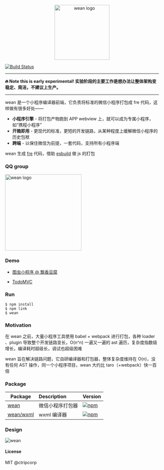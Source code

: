 <p align="center">
  <img src="https://i.loli.net/2021/03/11/69sRUvYhkGrInX2.png" alt="wean logo" width="180">
</p>

[![Build Status](https://github.com/ctripcorp/wean/workflows/ci/badge.svg?branch=master)](https://github.com/ctripcorp/wean/actions)

---

**:fire: Note this is early experimental! 实验阶段的主要工作是想办法让整体架构变稳定、简洁，不建议上生产。**

---

wean 是一个小程序编译器前端，它负责将标准的微信小程序打包成 fre 代码，这样做有很多好处——

- **小程序引擎** - 将打包产物跑到 APP webview 上，就可以成为专属小程序，如“携程小程序”
- **开箱即用** - 更现代的标准，更短的开发链路，从某种程度上缓解微信小程序的历史包袱
- **跨端** - 以保住微信为前提，一套代码，支持所有小程序端

wean 生成 [fre](https://github.com/yisar/fre) 代码，借助 [esbuild](https://github.com/evanw/esbuild) 做 js 的打包

### QQ group

<img src="https://i.loli.net/2021/03/24/wYdhGJuNzZXT1QW.jpg" alt="wean logo" width="250">

### Demo

- [图虫小程序 @ 飘香豆腐](https://github.com/yisar/wean-demo-tuchong)

- [TodoMVC](https://github.com/ctripcorp/wean/tree/master/demo)

### Run

```shell
$ npm install
$ npm link
$ wean
```

### Motivation

在 wean 之前，大量小程序工具使用 babel + webpack 进行打包，各种 loader 、plugin 导致整个开发链路变长，O(n^n) 一遍又一遍的 ast 遍历，复杂度指数级增长，编译耗时超级长，调试也超级困难

wean 旨在解决链路问题，它自研编译器和打包器，整体复杂度维持在 O(n)，没有任何 AST 操作，同一个小程序项目，wean 大约比 taro（+webpack）快一百倍

### Package

| Package                    | Description      | Version                                                                    |
| -------------------------- | :--------------- | :------------------------------------------------------------------------- |
| [wean](packages/core)      | 微信小程序打包器 | [![npm](https://img.shields.io/npm/v/wean.svg)](https://npm.im/@wean/core) |
| [wean/wxml](packages/wxml) | wxml 编译器      | [![npm](https://img.shields.io/npm/v/wean.svg)](https://npm.im/@wean/wxml) |

### Design

![wean](https://i.loli.net/2021/03/11/4fvJhZ2lbUgmsj1.png)

#### License

MIT @ctripcorp
